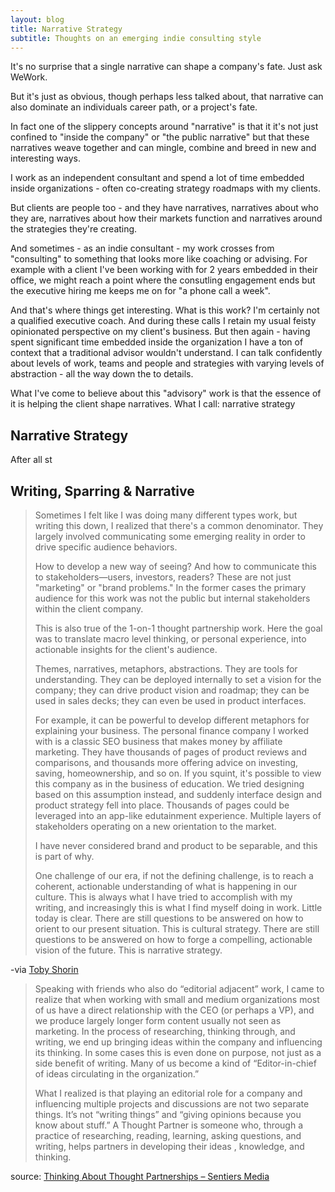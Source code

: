```yaml
---
layout: blog
title: Narrative Strategy
subtitle: Thoughts on an emerging indie consulting style
---
```


It's no surprise that a single narrative can shape a company's fate. Just ask WeWork.

But it's just as obvious, though perhaps less talked about, that narrative can also dominate an individuals career path, or a project's fate.

In fact one of the slippery concepts around "narrative" is that it it's not just confined to "inside the company" or "the public narrative" but that these narratives weave together and can mingle, combine and breed in new and interesting ways.

I work as an independent consultant and spend a lot of time embedded inside organizations - often co-creating strategy roadmaps with my clients.

But clients are people too - and they have narratives, narratives about who they are, narratives about how their markets function and narratives around the strategies they're creating.

And sometimes - as an indie consultant - my work crosses from "consulting" to something that looks more like coaching or advising. For example with a client I've been working with for 2 years embedded in their office, we might reach a point where the consutling engagement ends but the executive hiring me keeps me on for "a phone call a week".

And that's where things get interesting. What is this work? I'm certainly not a qualified executive coach. And during these calls I retain my usual feisty opinionated perspective on my client's business. But then again - having spent significant time embedded inside the organization I have a ton of context that a traditional advisor wouldn't understand. I can talk confidently about levels of work, teams and people and strategies with varying levels of abstraction - all the way down the to details.

What I've come to believe about this "advisory" work is that the essence of it is helping the client shape narratives. What I call: narrative strategy

## Narrative Strategy


After all st

## Writing, Sparring & Narrative

>Sometimes I felt like I was doing many different types work, but writing this down, I realized that there's a common denominator. They largely involved communicating some emerging reality in order to drive specific audience behaviors. 
>
>How to develop a new way of seeing? And how to communicate this to stakeholders—users, investors, readers? ​These are not just "marketing" or "brand problems." In the former cases the primary audience for this work was not the public but internal stakeholders within the client company. 
>
>This is also true of the 1-on-1 thought partnership work. Here the goal was to translate macro level thinking, or personal experience, into actionable insights for the client's audience.
>
>Themes, narratives, metaphors, abstractions. They are tools for understanding. They can be deployed internally to set a vision for the company; they can drive product vision and roadmap; they can be used in sales decks; they can even be used in product interfaces.
>
>For example, it can be powerful to develop different metaphors for explaining your business. The personal finance company I worked with is a classic SEO business that makes money by affiliate marketing. They have thousands of pages of product reviews and comparisons, and thousands more offering advice on investing, saving, homeownership, and so on. If you squint, it's possible to view this company as in the business of education. We tried designing based on this assumption instead, and suddenly interface design and product strategy fell into place. Thousands of pages could be leveraged into an app-like edutainment experience. Multiple layers of stakeholders operating on a new orientation to the market. 
>
>I have never considered brand and product to be separable, and this is part of why. 
>
>One challenge of our era, if not the defining challenge, is to reach a coherent, actionable understanding of what is happening in our culture. This is always what I have tried to accomplish with my writing, and increasingly this is what I find myself doing in work. Little today is clear. There are still questions to be answered on how to orient to our present situation. This is cultural strategy. There are still questions to be answered on how to forge a compelling, actionable vision of the future. This is narrative strategy.

-via [Toby Shorin](https://tinyletter.com/Subpixel-Space/letters/subject-matter-16-2020-winter-update)

>Speaking with friends who also do “editorial adjacent” work, I came to realize that when working with small and medium organizations most of us have a direct relationship with the CEO (or perhaps a VP), and we produce largely longer form content usually not seen as marketing. In the process of researching, thinking through, and writing, we end up bringing ideas within the company and influencing its thinking. In some cases this is even done on purpose, not just as a side benefit of writing. Many of us become a kind of “Editor-in-chief of ideas circulating in the organization.”
>
>What I realized is that playing an editorial role for a company and influencing multiple projects and discussions are not two separate things. It’s not “writing things” and “giving opinions because you know about stuff.” A Thought Partner is someone who, through a practice of researching, reading, learning, asking questions, and writing, helps partners in developing their ideas , knowledge, and thinking.

source: [Thinking About Thought Partnerships – Sentiers Media](https://sentiers.media/thinking-about-thought-partnerships/)

